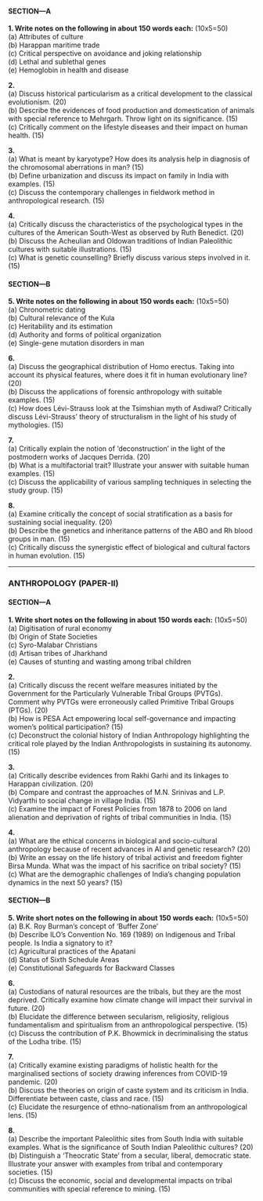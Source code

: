 #### SECTION—A

**1. Write notes on the following in about 150 words each:** (10x5=50)  
(a) Attributes of culture  
(b) Harappan maritime trade  
(c) Critical perspective on avoidance and joking relationship  
(d) Lethal and sublethal genes  
(e) Hemoglobin in health and disease

**2.**  
(a) Discuss historical particularism as a critical development to the classical evolutionism. (20)  
(b) Describe the evidences of food production and domestication of animals with special reference to Mehrgarh. Throw light on its significance. (15)  
(c) Critically comment on the lifestyle diseases and their impact on human health. (15)

**3.**  
(a) What is meant by karyotype? How does its analysis help in diagnosis of the chromosomal aberrations in man? (15)  
(b) Define urbanization and discuss its impact on family in India with examples. (15)  
(c) Discuss the contemporary challenges in fieldwork method in anthropological research. (15)

**4.**  
(a) Critically discuss the characteristics of the psychological types in the cultures of the American South-West as observed by Ruth Benedict. (20)  
(b) Discuss the Acheulian and Oldowan traditions of Indian Paleolithic cultures with suitable illustrations. (15)  
(c) What is genetic counselling? Briefly discuss various steps involved in it. (15)

#### SECTION—B

**5. Write notes on the following in about 150 words each:** (10x5=50)  
(a) Chronometric dating  
(b) Cultural relevance of the Kula  
(c) Heritability and its estimation  
(d) Authority and forms of political organization  
(e) Single-gene mutation disorders in man

**6.**  
(a) Discuss the geographical distribution of Homo erectus. Taking into account its physical features, where does it fit in human evolutionary line? (20)  
(b) Discuss the applications of forensic anthropology with suitable examples. (15)  
(c) How does Lévi-Strauss look at the Tsimshian myth of Asdiwal? Critically discuss Lévi-Strauss’ theory of structuralism in the light of his study of mythologies. (15)

**7.**  
(a) Critically explain the notion of ‘deconstruction’ in the light of the postmodern works of Jacques Derrida. (20)  
(b) What is a multifactorial trait? Illustrate your answer with suitable human examples. (15)  
(c) Discuss the applicability of various sampling techniques in selecting the study group. (15)

**8.**  
(a) Examine critically the concept of social stratification as a basis for sustaining social inequality. (20)  
(b) Describe the genetics and inheritance patterns of the ABO and Rh blood groups in man. (15)  
(c) Critically discuss the synergistic effect of biological and cultural factors in human evolution. (15)

---

### ANTHROPOLOGY (PAPER-II)

#### SECTION—A

**1. Write short notes on the following in about 150 words each:** (10x5=50)  
(a) Digitisation of rural economy  
(b) Origin of State Societies  
(c) Syro-Malabar Christians  
(d) Artisan tribes of Jharkhand  
(e) Causes of stunting and wasting among tribal children

**2.**  
(a) Critically discuss the recent welfare measures initiated by the Government for the Particularly Vulnerable Tribal Groups (PVTGs). Comment why PVTGs were erroneously called Primitive Tribal Groups (PTGs). (20)  
(b) How is PESA Act empowering local self-governance and impacting women’s political participation? (15)  
(c) Deconstruct the colonial history of Indian Anthropology highlighting the critical role played by the Indian Anthropologists in sustaining its autonomy. (15)

**3.**  
(a) Critically describe evidences from Rakhi Garhi and its linkages to Harappan civilization. (20)  
(b) Compare and contrast the approaches of M.N. Srinivas and L.P. Vidyarthi to social change in village India. (15)  
(c) Examine the impact of Forest Policies from 1878 to 2006 on land alienation and deprivation of rights of tribal communities in India. (15)

**4.**  
(a) What are the ethical concerns in biological and socio-cultural anthropology because of recent advances in AI and genetic research? (20)  
(b) Write an essay on the life history of tribal activist and freedom fighter Birsa Munda. What was the impact of his sacrifice on tribal society? (15)  
(c) What are the demographic challenges of India’s changing population dynamics in the next 50 years? (15)

#### SECTION—B

**5. Write short notes on the following in about 150 words each:** (10x5=50)  
(a) B.K. Roy Burman’s concept of ‘Buffer Zone’  
(b) Describe ILO’s Convention No. 169 (1989) on Indigenous and Tribal people. Is India a signatory to it?  
(c) Agricultural practices of the Apatani  
(d) Status of Sixth Schedule Areas  
(e) Constitutional Safeguards for Backward Classes

**6.**  
(a) Custodians of natural resources are the tribals, but they are the most deprived. Critically examine how climate change will impact their survival in future. (20)  
(b) Elucidate the difference between secularism, religiosity, religious fundamentalism and spiritualism from an anthropological perspective. (15)  
(c) Discuss the contribution of P.K. Bhowmick in decriminalising the status of the Lodha tribe. (15)

**7.**  
(a) Critically examine existing paradigms of holistic health for the marginalised sections of society drawing inferences from COVID-19 pandemic. (20)  
(b) Discuss the theories on origin of caste system and its criticism in India. Differentiate between caste, class and race. (15)  
(c) Elucidate the resurgence of ethno-nationalism from an anthropological lens. (15)

**8.**  
(a) Describe the important Paleolithic sites from South India with suitable examples. What is the significance of South Indian Paleolithic cultures? (20)  
(b) Distinguish a ‘Theocratic State’ from a secular, liberal, democratic state. Illustrate your answer with examples from tribal and contemporary societies. (15)  
(c) Discuss the economic, social and developmental impacts on tribal communities with special reference to mining. (15)